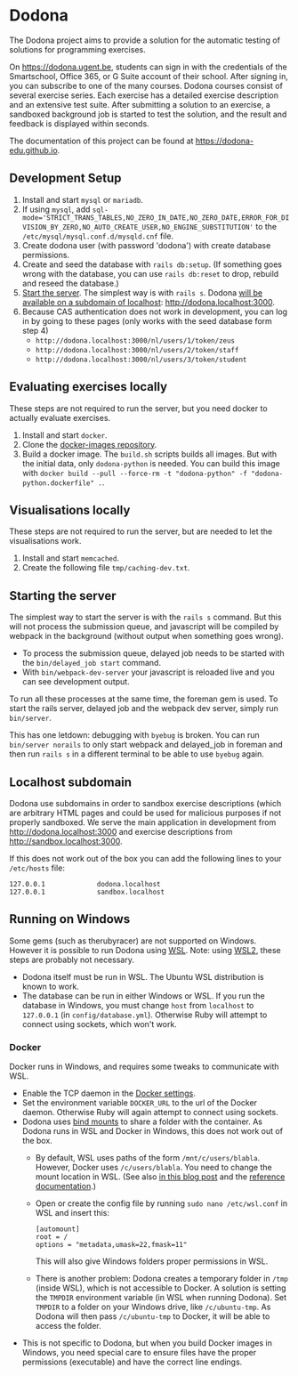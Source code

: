 # Dodona 

The Dodona project aims to provide a solution for the automatic testing of solutions for programming exercises.

On https://dodona.ugent.be, students can sign in with the credentials of the Smartschool, Office 365, or G Suite account of their school. After signing in, you can subscribe to one of the many courses. Dodona courses consist of several exercise series. Each exercise has a detailed exercise description and an extensive test suite. After submitting a solution to an exercise, a sandboxed background job is started to test the solution, and the result and feedback is displayed within seconds.

The documentation of this project can be found at https://dodona-edu.github.io.

## Development Setup

1. Install and start `mysql` or `mariadb`.
2. If using `mysql`, add `sql-mode='STRICT_TRANS_TABLES,NO_ZERO_IN_DATE,NO_ZERO_DATE,ERROR_FOR_DIVISION_BY_ZERO,NO_AUTO_CREATE_USER,NO_ENGINE_SUBSTITUTION'` to the `/etc/mysql/mysql.conf.d/mysqld.cnf` file.
3. Create dodona user (with password 'dodona') with create database permissions.
4. Create and seed the database with `rails db:setup`. (If something goes wrong with the database, you can use `rails db:reset` to drop, rebuild and reseed the database.)
5. [Start the server](#starting-the-server). The simplest way is with `rails s`. Dodona [will be available on a subdomain of localhost](#localhost-subdomain): http://dodona.localhost:3000.
6. Because CAS authentication does not work in development, you can log in by going to these pages (only works with the seed database form step 4)
   - `http://dodona.localhost:3000/nl/users/1/token/zeus`
   - `http://dodona.localhost:3000/nl/users/2/token/staff`
   - `http://dodona.localhost:3000/nl/users/3/token/student`

## Evaluating exercises locally
These steps are not required to run the server, but you need docker to actually evaluate exercises.

1. Install and start `docker`.
2. Clone the [docker-images repository](https://github.com/dodona-edu/docker-images).
3. Build a docker image. The `build.sh` scripts builds all images. But with the initial data, only `dodona-python` is needed. You can build this image with `docker build --pull --force-rm -t "dodona-python" -f "dodona-python.dockerfile" .`.

## Visualisations locally
These steps are not required to run the server, but are needed to let the visualisations work.

1. Install and start `memcached`.
2. Create the following file `tmp/caching-dev.txt`.

## Starting the server
The simplest way to start the server is with the `rails s` command. But this will not process the submission queue, and javascript will be compiled by webpack in the background (without output when something goes wrong).

- To process the submission queue, delayed job needs to be started with the `bin/delayed_job start` command.
- With `bin/webpack-dev-server` your javascript is reloaded live and you can see development output.

To run all these processes at the same time, the foreman gem is used. To start the rails server, delayed job and the webpack dev server, simply run `bin/server`.

This has one letdown: debugging with `byebug` is broken. You can run `bin/server norails` to only start webpack and delayed_job in foreman and then run `rails s` in a different terminal to be able to use `byebug` again.

## Localhost subdomain

Dodona use subdomains in order to sandbox exercise descriptions (which are arbitrary HTML pages and could be used for malicious purposes if not properly sandboxed. We serve the main application in development from http://dodona.localhost:3000 and exercise descriptions from http://sandbox.localhost:3000.

If this does not work out of the box you can add the following lines to your `/etc/hosts` file:
```
127.0.0.1             dodona.localhost
127.0.0.1             sandbox.localhost
```

## Running on Windows

Some gems (such as therubyracer) are not supported on Windows. However it is possible to run Dodona using [WSL](https://docs.microsoft.com/en-us/windows/wsl/about). Note: using [WSL2](https://docs.microsoft.com/en-us/windows/wsl/wsl2-index), these steps are probably not necessary.

* Dodona itself must be run in WSL. The Ubuntu WSL distribution is known to work.
* The database can be run in either Windows or WSL. If you run the database in Windows, you must change `host` from `localhost` to `127.0.0.1` (in `config/database.yml`). Otherwise Ruby will attempt to connect using sockets, which won't work.

### Docker

Docker runs in Windows, and requires some tweaks to communicate with WSL.

* Enable the TCP daemon in the [Docker settings](https://docs.docker.com/docker-for-windows/#general).
* Set the environment variable `DOCKER_URL` to the url of the Docker daemon. Otherwise Ruby will again attempt to connect using sockets.
* Dodona uses [bind mounts](https://docs.docker.com/storage/bind-mounts/) to share a folder with the container. As Dodona runs in WSL and Docker in Windows, this does not work out of the box.
  * By default, WSL uses paths of the form `/mnt/c/users/blabla`. However, Docker uses `/c/users/blabla`. You need to change the mount location in WSL. (See also [in this blog post](https://nickjanetakis.com/blog/setting-up-docker-for-windows-and-wsl-to-work-flawlessly#ensure-volume-mounts-work) and the [reference documentation](https://docs.microsoft.com/en-us/windows/wsl/wsl-config#set-wsl-launch-settings).)
  * Open or create the config file by running `sudo nano /etc/wsl.conf` in WSL and insert this:
    ```
    [automount]
    root = /
    options = "metadata,umask=22,fmask=11"
    ```
    This will also give Windows folders proper permissions in WSL.
  
  * There is another problem: Dodona creates a temporary folder in `/tmp` (inside WSL), which is not accessible to Docker. A solution is setting the `TMPDIR` environment variable (in WSL when running Dodona). Set `TMPDIR` to a folder on your Windows drive, like `/c/ubuntu-tmp`. As Dodona will then pass `/c/ubuntu-tmp` to Docker, it will be able to access the folder.
* This is not specific to Dodona, but when you build Docker images in Windows, you need special care to ensure files have the proper permissions (executable) and have the correct line endings.
